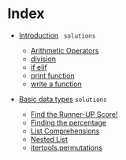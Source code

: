# Index

- [Introduction](https://github.com/amal-krishna-m-u/000-python3/tree/main/Hackerrank/Introduction) ``` solutions``` 
    - [Arithmetic Operators](https://github.com/amal-krishna-m-u/000-python3/tree/main/Hackerrank/Introduction/Arithmetic%20Operators)
    - [division](https://github.com/amal-krishna-m-u/000-python3/tree/main/Hackerrank/Introduction/division)
    - [if elif](https://github.com/amal-krishna-m-u/000-python3/tree/main/Hackerrank/Introduction/if-elif)
    - [print function](https://github.com/amal-krishna-m-u/000-python3/tree/main/Hackerrank/Introduction/print%20function)
    - [write a function](https://github.com/amal-krishna-m-u/000-python3/tree/main/Hackerrank/Introduction/write%20a%20function)



- [Basic data types](https://github.com/amal-krishna-m-u/000-python3/tree/main/Hackerrank/Basic%20data%20types) ``` solutions ``` 
    - [Find the Runner-UP Score!](https://github.com/amal-krishna-m-u/000-python3/tree/main/Hackerrank/Basic%20data%20types/Find%20the%20Runner-Up%20Score!)
    - [Finding the percentage](https://github.com/amal-krishna-m-u/000-python3/tree/main/Hackerrank/Basic%20data%20types/Finding%20the%20percentage)
    - [List Comprehensions](https://github.com/amal-krishna-m-u/000-python3/tree/main/Hackerrank/Basic%20data%20types/List%20Comprehensions)
    - [Nested List](https://github.com/amal-krishna-m-u/000-python3/tree/main/Hackerrank/Basic%20data%20types/Nested%20Lists)
    - [itertools.permutations](https://github.com/amal-krishna-m-u/000-python3/tree/main/Hackerrank/Basic%20data%20types/itertools.permutations)